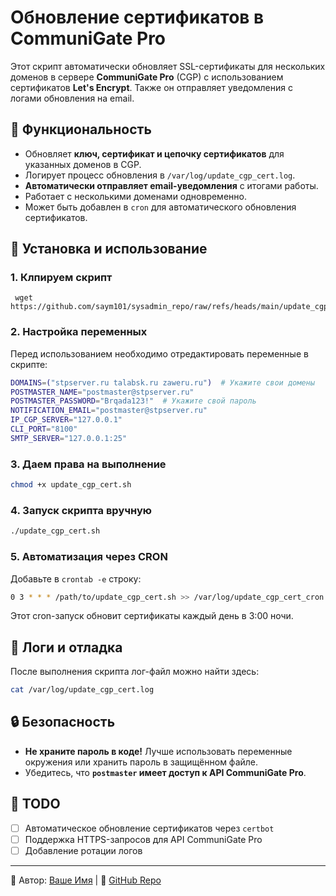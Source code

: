 # Обновление сертификатов в CommuniGate Pro

Этот скрипт автоматически обновляет SSL-сертификаты для нескольких доменов в сервере **CommuniGate Pro** (CGP) с использованием сертификатов **Let's Encrypt**. Также он отправляет уведомления с логами обновления на email.

## 📌 Функциональность
- Обновляет **ключ, сертификат и цепочку сертификатов** для указанных доменов в CGP.
- Логирует процесс обновления в `/var/log/update_cgp_cert.log`.
- **Автоматически отправляет email-уведомления** с итогами работы.
- Работает с несколькими доменами одновременно.
- Может быть добавлен в `cron` для автоматического обновления сертификатов.

## 🔧 Установка и использование
### 1. Клпируем скрипт
```
 wget https://github.com/saym101/sysadmin_repo/raw/refs/heads/main/update_cgp_cert.sh

```

### 2. Настройка переменных
Перед использованием необходимо отредактировать переменные в скрипте:
```bash
DOMAINS=("stpserver.ru talabsk.ru zaweru.ru")  # Укажите свои домены
POSTMASTER_NAME="postmaster@stpserver.ru"
POSTMASTER_PASSWORD="Brqada123!"  # Укажите свой пароль
NOTIFICATION_EMAIL="postmaster@stpserver.ru"
IP_CGP_SERVER="127.0.0.1"
CLI_PORT="8100"
SMTP_SERVER="127.0.0.1:25"
```

### 3. Даем права на выполнение
```bash
chmod +x update_cgp_cert.sh
```

### 4. Запуск скрипта вручную
```bash
./update_cgp_cert.sh
```

### 5. Автоматизация через CRON
Добавьте в `crontab -e` строку:
```bash
0 3 * * * /path/to/update_cgp_cert.sh >> /var/log/update_cgp_cert_cron.log 2>&1
```
Этот cron-запуск обновит сертификаты каждый день в 3:00 ночи.

## 📜 Логи и отладка
После выполнения скрипта лог-файл можно найти здесь:
```bash
cat /var/log/update_cgp_cert.log
```

## 🔒 Безопасность
- **Не храните пароль в коде!** Лучше использовать переменные окружения или хранить пароль в защищённом файле.
- Убедитесь, что **`postmaster` имеет доступ к API CommuniGate Pro**.

## 🎯 TODO
- [ ] Автоматическое обновление сертификатов через `certbot`
- [ ] Поддержка HTTPS-запросов для API CommuniGate Pro
- [ ] Добавление ротации логов

---

📌 Автор: [Ваше Имя](https://github.com/your-profile) | 🚀 [GitHub Repo](https://github.com/your-repo/update-cgp-cert)

